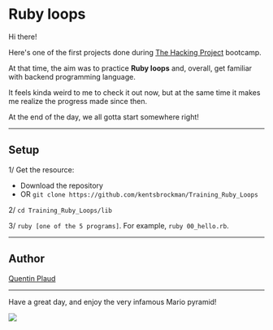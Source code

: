 # Ruby loops

Hi there!

Here's one of the first projects done during [The Hacking Project](https://www.thehackingproject.org/) bootcamp.

At that time, the aim was to practice **Ruby loops** and, overall, get familiar with backend programming language.

It feels kinda weird to me to check it out now, but at the same time it makes me realize the progress made since then.

At the end of the day, we all gotta start somewhere right!

---

## Setup 

1/ Get the resource:
  - Download the repository
  - OR `git clone https://github.com/kentsbrockman/Training_Ruby_Loops`

2/ `cd Training_Ruby_Loops/lib`

3/ `ruby [one of the 5 programs]`. For example, `ruby 00_hello.rb`.

---

## Author

[Quentin Plaud](https://github.com/kentsbrockman)

---

Have a great day, and enjoy the very infamous Mario pyramid!

![](https://miro.medium.com/max/1200/1*fG2Lq63XE0wMEXgxBJoMGQ.png)

